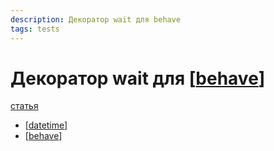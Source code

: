 ```yaml
---
description: Декоратор wait для behave
tags: tests
---
```

# Декоратор wait для [[behave]]

[статья](https://stackoverflow.com/questions/62060041/how-to-add-wait-sleep-decorator-to-steps-functions-behave)

- [[datetime]]
- [[behave]]

[//begin]: # "Autogenerated link references for markdown compatibility"
[behave]: behave "Behave"
[datetime]: datetime "Datetime"
[behave]: behave "Behave"
[//end]: # "Autogenerated link references"